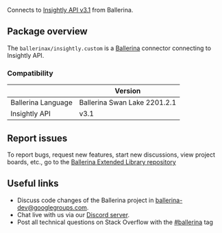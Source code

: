 Connects to [Insightly API v3.1](https://www.insightly.com/) from Ballerina.

## Package overview
The `ballerinax/insightly.custom` is a [Ballerina](https://ballerina.io/) connector connecting to Insightly API.

### Compatibility
|                       | Version                    |
|-----------------------|----------------------------|
| Ballerina Language    | Ballerina Swan Lake 2201.2.1 | 
| Insightly API         | v3.1                       |

## Report issues
To report bugs, request new features, start new discussions, view project boards, etc., go to the [Ballerina Extended Library repository](https://github.com/ballerina-platform/ballerina-extended-library)

## Useful links
- Discuss code changes of the Ballerina project in [ballerina-dev@googlegroups.com](mailto:ballerina-dev@googlegroups.com).
- Chat live with us via our [Discord server](https://discord.gg/ballerinalang).
- Post all technical questions on Stack Overflow with the [#ballerina](https://stackoverflow.com/questions/tagged/ballerina) tag
